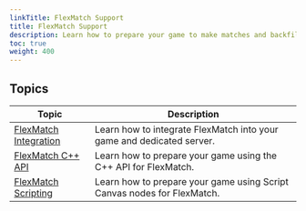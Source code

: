 ```yaml
---
linkTitle: FlexMatch Support
title: FlexMatch Support
description: Learn how to prepare your game to make matches and backfill.
toc: true
weight: 400
---
```


## Topics

| Topic | Description |
| - | - |
| [FlexMatch Integration](integration/) | Learn how to integrate FlexMatch into your game and dedicated server. |
| [FlexMatch C++ API](cpp-api/) | Learn how to prepare your game using the C++ API for FlexMatch. |
| [FlexMatch Scripting](scripting/) | Learn how to prepare your game using Script Canvas nodes for FlexMatch. |
